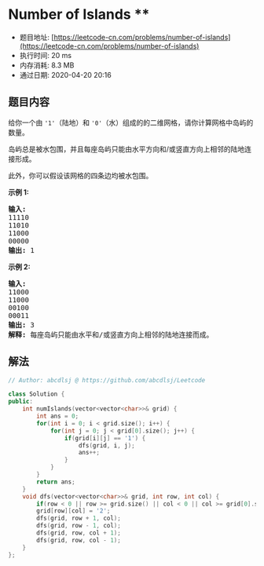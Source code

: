 # Number of Islands **
- 题目地址: [https://leetcode-cn.com/problems/number-of-islands](https://leetcode-cn.com/problems/number-of-islands)
- 执行时间: 20 ms
- 内存消耗: 8.3 MB
- 通过日期: 2020-04-20 20:16

## 题目内容
<p>给你一个由 <code>'1'</code>（陆地）和 <code>'0'</code>（水）组成的的二维网格，请你计算网格中岛屿的数量。</p>

<p>岛屿总是被水包围，并且每座岛屿只能由水平方向和/或竖直方向上相邻的陆地连接形成。</p>

<p>此外，你可以假设该网格的四条边均被水包围。</p>

<p><strong>示例 1:</strong></p>

<pre><strong>输入:</strong>
11110
11010
11000
00000
<strong>输出:</strong> 1
</pre>

<p><strong>示例 2:</strong></p>

<pre><strong>输入:</strong>
11000
11000
00100
00011
<strong>输出: </strong>3
<strong>解释: </strong>每座岛屿只能由水平和/或竖直方向上相邻的陆地连接而成。
</pre>


## 解法
```cpp
// Author: abcdlsj @ https://github.com/abcdlsj/Leetcode

class Solution {
public:
    int numIslands(vector<vector<char>>& grid) {
        int ans = 0;
        for(int i = 0; i < grid.size(); i++) {
            for(int j = 0; j < grid[0].size(); j++) {
                if(grid[i][j] == '1') {
                    dfs(grid, i, j);
                    ans++;
                }
            }
        }
        return ans;
    }
    void dfs(vector<vector<char>>& grid, int row, int col) {
        if(row < 0 || row >= grid.size() || col < 0 || col >= grid[0].size() || grid[row][col] == '2' || grid[row][col] == '0') return;
        grid[row][col] = '2';
        dfs(grid, row + 1, col);
        dfs(grid, row - 1, col);
        dfs(grid, row, col + 1);
        dfs(grid, row, col - 1); 
    }
};

```